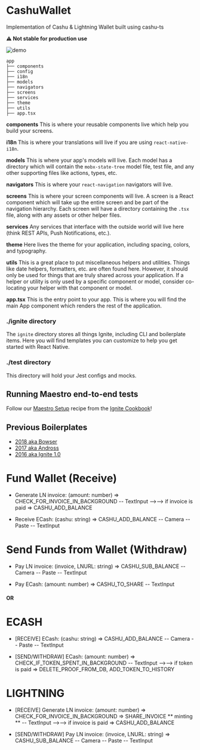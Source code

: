 # CashuWallet

Implementation of Cashu & Lightning Wallet built using cashu-ts

**⚠️ Not stable for production use**

![demo](https://cdn.loom.com/sessions/thumbnails/8d7edfb66b3345c78479417292bca35a-with-play.gif)

```
app
├── components
├── config
├── i18n
├── models
├── navigators
├── screens
├── services
├── theme
├── utils
├── app.tsx
```

**components**
This is where your reusable components live which help you build your screens.

**i18n**
This is where your translations will live if you are using `react-native-i18n`.

**models**
This is where your app's models will live. Each model has a directory which will contain the `mobx-state-tree` model file, test file, and any other supporting files like actions, types, etc.

**navigators**
This is where your `react-navigation` navigators will live.

**screens**
This is where your screen components will live. A screen is a React component which will take up the entire screen and be part of the navigation hierarchy. Each screen will have a directory containing the `.tsx` file, along with any assets or other helper files.

**services**
Any services that interface with the outside world will live here (think REST APIs, Push Notifications, etc.).

**theme**
Here lives the theme for your application, including spacing, colors, and typography.

**utils**
This is a great place to put miscellaneous helpers and utilities. Things like date helpers, formatters, etc. are often found here. However, it should only be used for things that are truly shared across your application. If a helper or utility is only used by a specific component or model, consider co-locating your helper with that component or model.

**app.tsx** This is the entry point to your app. This is where you will find the main App component which renders the rest of the application.

### ./ignite directory

The `ignite` directory stores all things Ignite, including CLI and boilerplate items. Here you will find templates you can customize to help you get started with React Native.

### ./test directory

This directory will hold your Jest configs and mocks.

## Running Maestro end-to-end tests

Follow our [Maestro Setup](https://ignitecookbook.com/docs/recipes/MaestroSetup) recipe from the [Ignite Cookbook](https://ignitecookbook.com/)!

## Previous Boilerplates

- [2018 aka Bowser](https://github.com/infinitered/ignite-bowser)
- [2017 aka Andross](https://github.com/infinitered/ignite-andross)
- [2016 aka Ignite 1.0](https://github.com/infinitered/ignite-ir-boilerplate-2016)

# Fund Wallet (Receive)

- Generate LN invoice: (amount: number) => CHECK_FOR_INVOICE_IN_BACKGROUND
  -- TextInput
  -->--> if invoice is paid => CASHU_ADD_BALANCE

- Receive ECash: (cashu: string) => CASHU_ADD_BALANCE
  -- Camera
  -- Paste
  -- TextInput

# Send Funds from Wallet (Withdraw)

- Pay LN invoice: (invoice, LNURL: string) => CASHU_SUB_BALANCE
  -- Camera
  -- Paste
  -- TextInput

- Pay ECash: (amount: number) => CASHU_TO_SHARE
  -- TextInput

#### OR

# ECASH

- [RECEIVE] ECash: (cashu: string) => CASHU_ADD_BALANCE
  -- Camera
  -- Paste
  -- TextInput

- [SEND/WITHDRAW] ECash: (amount: number) => CHECK_IF_TOKEN_SPENT_IN_BACKGROUND
  -- TextInput
  -->--> if token is paid => DELETE_PROOF_FROM_DB, ADD_TOKEN_TO_HISTORY

# LIGHTNING

- [RECEIVE] Generate LN invoice: (amount: number) => CHECK_FOR_INVOICE_IN_BACKGROUND => SHARE_INVOICE
  ** minting **
  -- TextInput
  -->--> if invoice is paid => CASHU_ADD_BALANCE

- [SEND/WITHDRAW] Pay LN invoice: (invoice, LNURL: string) => CASHU_SUB_BALANCE
  -- Camera
  -- Paste
  -- TextInput
